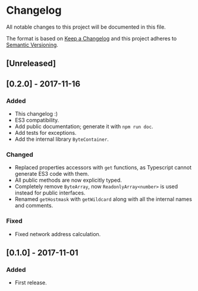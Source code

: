 # Changelog
All notable changes to this project will be documented in this file.

The format is based on [Keep a Changelog](http://keepachangelog.com/en/1.0.0/)
and this project adheres to [Semantic Versioning](http://semver.org/spec/v2.0.0.html).

## [Unreleased]

## [0.2.0] - 2017-11-16
### Added
- This changelog :)
- ES3 compatibility.
- Add public documentation; generate it with `npm run doc`.
- Add tests for exceptions.
- Add the internal library `ByteContainer`.
### Changed
- Replaced properties accessors with `get` functions, as Typescript cannot
  generate ES3 code with them.
- All public methods are now explicitly typed.
- Completely remove `ByteArray`, now `ReadonlyArray<number>` is used instead for public interfaces.
- Renamed `getHostmask` with `getWildcard` along with all the internal names and comments.
### Fixed
- Fixed network address calculation.

## [0.1.0] - 2017-11-01
### Added
- First release.
